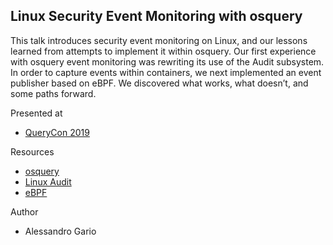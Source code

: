 ## Linux Security Event Monitoring with osquery

This talk introduces security event monitoring on Linux, and our lessons learned from attempts to implement it within osquery. Our first experience with osquery event monitoring was rewriting its use of the Audit subsystem. In order to capture events within containers, we next implemented an event publisher based on eBPF. We discovered what works, what doesn’t, and some paths forward.

Presented at

* [QueryCon 2019](https://querycon.io/)

Resources

* [osquery](https://osquery.io)
* [Linux Audit](http://people.redhat.com/sgrubb/audit/)
* [eBPF](http://www.brendangregg.com/ebpf.html)

Author

* Alessandro Gario